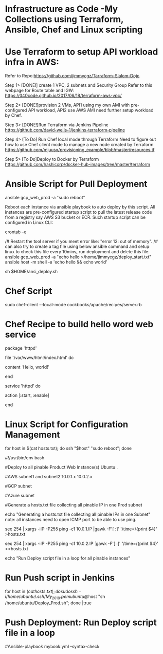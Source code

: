# Infrastructure as Code  -My Collections using Terraform, Ansible, Chef and Linux scripting

# Use Terraform to setup API workload infra in AWS:
Refer to Repo:https://github.com/jimmycgz/Tarraform-Slalom-Dojo

  Step 1> [DONE!] create 1 VPC, 2 subnets and Security Group
  Refer to this webpage for Route table and IGW: https://040code.github.io/2017/06/18/terraform-aws-vpc/
  
  Step 2> [DONE!]provision 2 VMs, API1 using my own AMI with pre-configured API workload, API2 use AWS AMI need further setup workload by Chef.
  
  Step 3> [DONE!]Run Terraform via Jenkins Pipeline
  https://github.com/david-wells-1/jenkins-terraform-pipeline
  
  Step 4> [To Do] Run Chef local mode through Terraform
  Need to figure out how to use Chef client mode to manage a new node created by Terraform
  https://github.com/mjuuso/provisioning_example/blob/master/resources.tf
  
  
  Step 5> [To Do]Deploy to Docker by Terraform
  https://github.com/hashicorp/docker-hub-images/tree/master/terraform
  
  
  
  
# Ansible Script for Pull Deployment
ansible gcp_web_prod -a "sudo reboot"

Reboot each instance via ansible playbook to auto deploy by this script. All instances are pre-configured startup script to pull the latest release code from a registry say AWS S3 bucket or ECR. Such startup script can be configured in Linux CLI: 

crontab –e 

/# Restart the tool server if you meet error like: "error 12: out of memory".
/# can also try to create a tag file using below ansible command and setup linux to check this file every 10mins, run deployment and delete this file. 
ansible gcp_web_prod -a "echo hello >/home/jimmycgz/deploy_start.txt"
ansible host -m shell -a 'echo hello && echo world'

sh $HOME/ansi_deploy.sh

# Chef Script
sudo chef-client --local-mode cookbooks/apache/recipes/server.rb

# Chef Recipe to build hello word web service

package 'httpd'

file '/var/www/html/index.html' do

  content 'Hello, world!'
  
end

service 'httpd' do

  action [:start, :enable]
  
end

# Linux Script for Configuration Management
for host in $(cat hosts.txt); do ssh "$host" "sudo reboot"; done

#!/usr/bin/env bash

#Deploy to all pinable Product Web Instance(s) Ubuntu .

#AWS subnet1 and subnet2 10.0.1.x 10.0.2.x

#GCP subnet 

#Azure subnet

#Generate a hosts.txt file collecting all pinable IP in one Prod subnet

echo "Generating a hosts.txt file collecting all pinable IPs in one Subnet"
note: all instances need to open ICMP port to be able to use ping.

seq 254 | xargs -iIP -P255 ping -c1 10.0.1.IP |gawk -F'[ :]' '/time=/{print $4}'  >hosts.txt

seq 254 | xargs -iIP -P255 ping -c1 10.0.2.IP |gawk -F'[ :]' '/time=/{print $4}'  >>hosts.txt

echo "Run Deploy script file in a loop for all pinable instances"


# Run Push script in Jenkins
for host in $(cat hosts.txt); do sudo ssh -i /home/ubuntu/.ssh/My_2018.pem ubuntu@$host "sh /home/ubuntu/Deploy_Prod.sh"; done  |true

# Push Deployment: Run Deploy script file in a loop
#Ansible-playbook mybook.yml –syntax-check 

